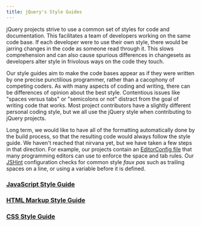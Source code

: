 ```yaml
---
title: jQuery's Style Guides
---
```


jQuery projects strive to use a common set of styles for code and documentation. This facilitates a team of developers working on the same code base. If each developer were to use their own style, there would be jarring changes in the code as someone read through it. This slows comprehension and can also cause spurious differences in changesets as developers alter style in frivolous ways on the code they touch.

Our style guides aim to make the code bases appear as if they were written by one precise punctilious programmer, rather than a cacophony of competing coders. As with many aspects of coding and writing, there can be differences of opinion about the best style. Contentious issues like "spaces versus tabs" or "semicolons or not" distract from the goal of writing code that works. Most project contributors have a slightly different personal coding style, but we all use the jQuery style when contributing to jQuery projects.

Long term, we would like to have all of the formatting automatically done by the build process, so that the resulting code would always follow the style guide. We haven't reached that nirvana yet, but we have taken a few steps in that direction. For example, our projects contain an [EditorConfig file](http://editorconfig.org) that many programming editors can use to enforce the space and tab rules. Our [JSHint](http://www.jshint.com/about/) configuration checks for common style _faux pas_ such as trailing spaces on a line, or using a variable before it is defined.

### [JavaScript Style Guide](/style-guide/js/)

### [HTML Markup Style Guide](/style-guide/html/)

### [CSS Style Guide](/style-guide/css/)

